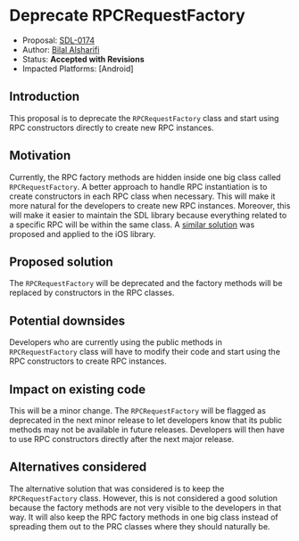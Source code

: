# Deprecate RPCRequestFactory

* Proposal: [SDL-0174](0174-deprecate-rpc-request-factory.md)
* Author: [Bilal Alsharifi](https://github.com/bilal-alsharifi)
* Status: **Accepted with Revisions**
* Impacted Platforms: [Android]

## Introduction

This proposal is to deprecate the `RPCRequestFactory` class and start using RPC constructors directly to create new RPC instances.

## Motivation

Currently, the RPC factory methods are hidden inside one big class called `RPCRequestFactory`. A better approach to handle RPC instantiation is to create constructors in each RPC class when necessary. This will make it more natural for the developers to create new RPC instances. Moreover, this will make it easier to maintain the SDL library because everything related to a specific RPC will be within the same class. A [similar solution](https://github.com/smartdevicelink/sdl_evolution/blob/master/proposals/0020-ios-remove-rpcrequestfactory.md) was proposed and applied to the iOS library.


## Proposed solution

The `RPCRequestFactory` will be deprecated and the factory methods will be replaced by constructors in the RPC classes.

## Potential downsides

Developers who are currently using the public methods in `RPCRequestFactory` class will have to modify their code and start using the RPC constructors to create RPC instances.

## Impact on existing code

This will be a minor change. The `RPCRequestFactory` will be flagged as deprecated in the next minor release to let developers know that its public methods may not be available in future releases. Developers will then have to use RPC constructors directly after the next major release.

## Alternatives considered

The alternative solution that was considered is to keep the `RPCRequestFactory` class. However, this is not considered a good solution because the factory methods are not very visible to the developers in that way. It will also keep the RPC factory methods in one big class instead of spreading them out to the PRC classes where they should naturally be.



